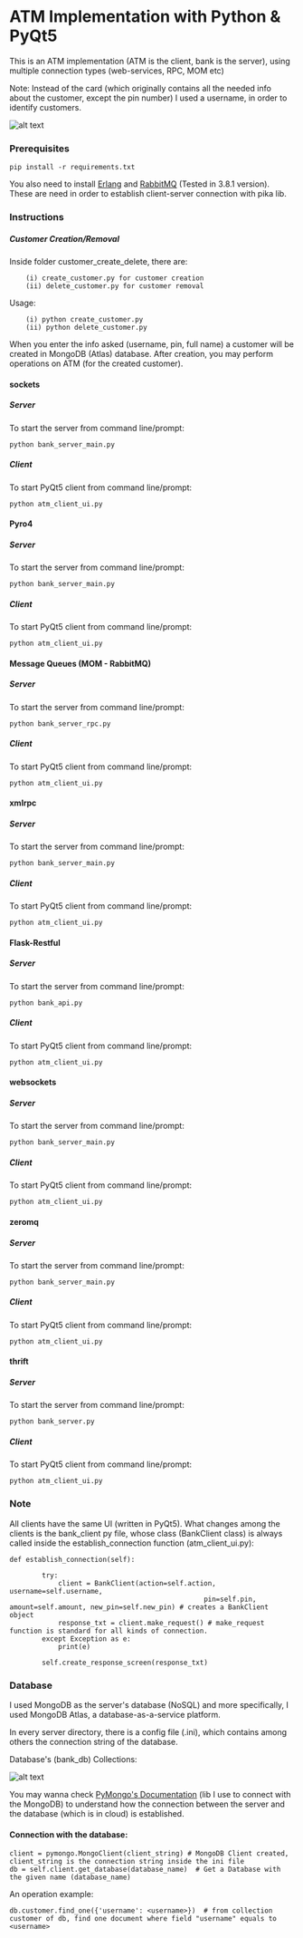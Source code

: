 
# ATM Implementation with Python & PyQt5

This is an ATM implementation (ATM is the client, bank is the server), using multiple connection types (web-services,
RPC, MOM etc)

Note: Instead of the card (which originally contains all the needed info about the customer, except the pin number) I used a username, in order to identify customers.

![alt text](https://i.imgur.com/jnouuEE.png "ATM Interface in PyQt5")

### Prerequisites

```
pip install -r requirements.txt
```
You also need to install [Erlang](https://www.erlang.org/downloads "Erlang's Download Page") and [RabbitMQ](https://www.rabbitmq.com/download.html "RabbitMQ's Download Page") (Tested in 3.8.1 version). These are need in order to establish client-server connection with pika lib. 

### Instructions

##### Customer Creation/Removal

Inside folder customer_create_delete, there are:

        (i) create_customer.py for customer creation
        (ii) delete_customer.py for customer removal

Usage:

        (i) python create_customer.py
        (ii) python delete_customer.py

When you enter the info asked (username, pin, full name) a customer will be created in MongoDB (Atlas) database. After creation, you may perform operations on ATM (for the created customer).

#### sockets

##### Server

To start the server from command line/prompt:

```
python bank_server_main.py
```
##### Client

To start PyQt5 client from command line/prompt:

```
python atm_client_ui.py
```

#### Pyro4

##### Server

To start the server from command line/prompt:

```
python bank_server_main.py
```
##### Client

To start PyQt5 client from command line/prompt:

```
python atm_client_ui.py
```

#### Message Queues (MOM - RabbitMQ)

##### Server

To start the server from command line/prompt:

```
python bank_server_rpc.py
```
##### Client

To start PyQt5 client from command line/prompt:

```
python atm_client_ui.py
```

#### xmlrpc

##### Server

To start the server from command line/prompt:

```
python bank_server_main.py
```
##### Client

To start PyQt5 client from command line/prompt:

```
python atm_client_ui.py
```

#### Flask-Restful

##### Server

To start the server from command line/prompt:

```
python bank_api.py
```
##### Client

To start PyQt5 client from command line/prompt:

```
python atm_client_ui.py
```

#### websockets

##### Server

To start the server from command line/prompt:

```
python bank_server_main.py
```
##### Client

To start PyQt5 client from command line/prompt:

```
python atm_client_ui.py
```

#### zeromq

##### Server

To start the server from command line/prompt:

```
python bank_server_main.py
```
##### Client

To start PyQt5 client from command line/prompt:

```
python atm_client_ui.py
```

#### thrift

##### Server

To start the server from command line/prompt:

```
python bank_server.py
```
##### Client

To start PyQt5 client from command line/prompt:

```
python atm_client_ui.py
```

### Note

All clients have the same UI (written in PyQt5). What changes among the clients is the bank_client py file, whose class (BankClient class) is always called inside the establish_connection function (atm_client_ui.py):

```
def establish_connection(self):

        try:
            client = BankClient(action=self.action, username=self.username, 
                                                pin=self.pin, amount=self.amount, new_pin=self.new_pin) # creates a BankClient object
            response_txt = client.make_request() # make_request function is standard for all kinds of connection.                                                       
        except Exception as e:
            print(e)

        self.create_response_screen(response_txt)
```

### Database

I used MongoDB as the server's database (NoSQL) and more specifically, I used MongoDB Atlas, a database-as-a-service platform.

In every server directory, there is a config file (.ini), which contains among others the connection string of the database.

Database's (bank_db) Collections:

![alt text](https://i.imgur.com/GN473Vb.png "bank_db's collections")

You may wanna check [PyMongo's Documentation](https://api.mongodb.com/python/current/ "PyMongo Documentation") (lib I use to connect with the MongoDB) to understand how the connection between the server and the database (which is in cloud) is established.

#### Connection with the database:

```
client = pymongo.MongoClient(client_string) # MongoDB Client created, client_string is the connection string inside the ini file
db = self.client.get_database(database_name)  # Get a Database with the given name (database_name)
```

An operation example:

```
db.customer.find_one({'username': <username>})  # from collection customer of db, find one document where field "username" equals to <username>
```
